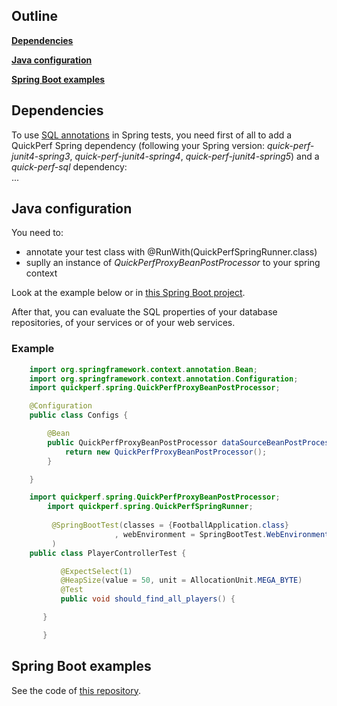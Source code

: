 ## Outline
[**Dependencies**](#Dependencies)<br>

[**Java configuration**](#Java-configuration)<br>

[**Spring Boot examples**](#Spring-Boot-examples)

## Dependencies
To use [SQL annotations](https://github.com/quick-perf/doc/wiki/SQL-annotations) in Spring tests, you need first of all to add a QuickPerf Spring dependency (following your Spring version: *quick-perf-junit4-spring3*, *quick-perf-junit4-spring4*, *quick-perf-junit4-spring5*) and a *quick-perf-sql* dependency:<br>
...

## Java configuration
You need to:
* annotate your test class with @RunWith(QuickPerfSpringRunner.class) 
* suplly an instance of *QuickPerfProxyBeanPostProcessor* to your spring context

Look at the example below or in [this Spring Boot project](https://github.com/quick-perf/springboot-junit4-examples).<br> 

After that, you can evaluate the SQL properties of your database repositories, of your services or of your web services.

### Example
```java
	import org.springframework.context.annotation.Bean;
	import org.springframework.context.annotation.Configuration;
	import quickperf.spring.QuickPerfProxyBeanPostProcessor;

	@Configuration
	public class Configs {

		@Bean
		public QuickPerfProxyBeanPostProcessor dataSourceBeanPostProcessor() {
			return new QuickPerfProxyBeanPostProcessor();
		}

	}
```
	
```java
	import quickperf.spring.QuickPerfProxyBeanPostProcessor;
        import quickperf.spring.QuickPerfSpringRunner;
	
         @SpringBootTest(classes = {FootballApplication.class}
                       , webEnvironment = SpringBootTest.WebEnvironment.RANDOM_PORT
         )
	public class PlayerControllerTest {

           @ExpectSelect(1)
           @HeapSize(value = 50, unit = AllocationUnit.MEGA_BYTE)
           @Test
           public void should_find_all_players() {

	   }

       }
```

## Spring Boot examples
See the code of [this repository](https://github.com/quick-perf/springboot-junit4-examples).